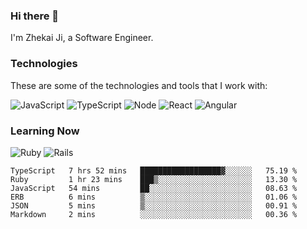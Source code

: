### Hi there 👋
I'm Zhekai Ji, a Software Engineer.

### Technologies
These are some of the technologies and tools that I work with:

![JavaScript](https://img.shields.io/badge/JavaScript-323330.svg?logo=javascript&logoColor=F7DF1E) 
![TypeScript](https://img.shields.io/badge/TypeScript-007ACC.svg?logo=typescript&logoColor=white) 
![Node](https://img.shields.io/badge/Node.js-43853D.svg?logo=node.js&logoColor=white)
![React](https://img.shields.io/badge/React-20232a.svg?logo=react&logoColor=61DAFB) 
![Angular](https://img.shields.io/badge/Angular-E23237.svg?logo=angularjs&logoColor=white)

### Learning Now
![Ruby](https://img.shields.io/badge/Ruby-CC342D.svg?logo=ruby&logoColor=white)
![Rails](https://img.shields.io/badge/Rails-CC0000.svg?logo=ruby-on-rails&logoColor=white)

<!--START_SECTION:waka-->

```text
TypeScript   7 hrs 52 mins   ██████████████████▓░░░░░░   75.19 %
Ruby         1 hr 23 mins    ███▒░░░░░░░░░░░░░░░░░░░░░   13.30 %
JavaScript   54 mins         ██░░░░░░░░░░░░░░░░░░░░░░░   08.63 %
ERB          6 mins          ▒░░░░░░░░░░░░░░░░░░░░░░░░   01.06 %
JSON         5 mins          ▒░░░░░░░░░░░░░░░░░░░░░░░░   00.91 %
Markdown     2 mins          ░░░░░░░░░░░░░░░░░░░░░░░░░   00.36 %
```

<!--END_SECTION:waka-->
